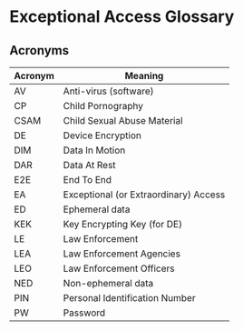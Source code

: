 # Exceptional Access Glossary

## Acronyms

| Acronym | Meaning                               |
| ------- | ------------------------------------- |
| AV      | Anti-virus (software)                 |
| CP      | Child Pornography                     |
| CSAM    | Child Sexual Abuse Material           |
| DE      | Device Encryption                     |
| DIM     | Data In Motion                        |
| DAR     | Data At Rest                          |
| E2E     | End To End                            |
| EA      | Exceptional (or Extraordinary) Access |
| ED      | Ephemeral data                        |
| KEK     | Key Encrypting Key (for DE)           |
| LE      | Law Enforcement                       |
| LEA     | Law Enforcement Agencies              |
| LEO     | Law Enforcement Officers              |
| NED     | Non-ephemeral data                    |
| PIN     | Personal Identification Number        |
| PW      | Password                              |
